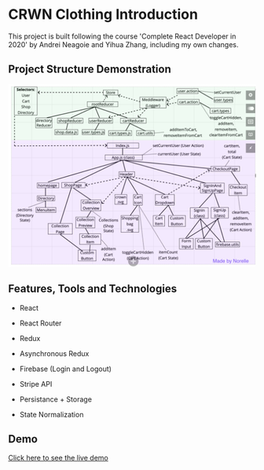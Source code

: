 # CRWN Clothing Introduction
This project is built following the course 'Complete React Developer in 2020' by Andrei Neagoie and Yihua Zhang, including my own changes.


## Project Structure Demonstration
![construction](/src/assets/structure.png)


## Features, Tools and Technologies
- React

- React Router

- Redux

- Asynchronous Redux

- Firebase (Login and Logout)

- Stripe API

- Persistance + Storage

- State Normalization


## Demo
[Click here to see the live demo](https://norelle-crwn.herokuapp.com/)